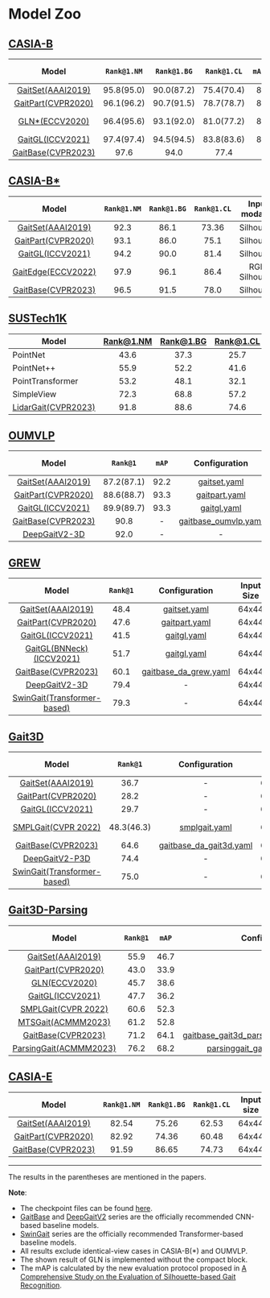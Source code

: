 # Model Zoo

##  [CASIA-B](http://www.cbsr.ia.ac.cn/english/Gait%20Databases.asp)                                                                                          

|                                                                                          Model                                                                                          | `Rank@1.NM` | `Rank@1.BG` | `Rank@1.CL` | `mAP.NM` | `mAP.BG` | `mAP.CL` |                                            Configuration                                             | Input Size |
| :-------------------------------------------------------------------------------------------------------------------------------------------------------------------------------------: | :---------: | :---------: | :---------: | :------: | :------: | :------: | :--------------------------------------------------------------------------------------------------: | :--------: |
|                                                                [GaitSet(AAAI2019)](https://arxiv.org/pdf/1811.06186.pdf)                                                                | 95.8(95.0)  | 90.0(87.2)  | 75.4(70.4)  |   85.9   |   81.4   |   77.0   |                           [gaitset.yaml](../configs/gaitset/gaitset.yaml)                            |   64x44    |
|                                                   [GaitPart(CVPR2020)](https://openaccess.thecvf.com/content_CVPR_2020/papers/Fan_GaitPart_Temporal_Part-Based_Model_for_Gait_Recognition_CVPR_2020_paper.pdf)                                                    | 96.1(96.2)  | 90.7(91.5)  | 78.7(78.7)  |   84.8   |   81.1   |   75.5   |                          [gaitpart.yaml](../configs/gaitpart/gaitpart.yaml)                          |   64x44    |
|                                                        [GLN*(ECCV2020)](http://home.ustc.edu.cn/~saihui/papers/eccv2020_gln.pdf)                                                        | 96.4(95.6)  | 93.1(92.0)  | 81.0(77.2)  |   89.3   |   87.0   |   82.6   | [gln_phase1.yaml](../configs/gln/gln_phase1.yaml), [gln_phase2.yaml](../configs/gln/gln_phase2.yaml) |   128x88   |
| [GaitGL(ICCV2021)](https://openaccess.thecvf.com/content/ICCV2021/papers/Lin_Gait_Recognition_via_Effective_Global-Local_Feature_Representation_and_Local_Temporal_ICCV_2021_paper.pdf) | 97.4(97.4)  | 94.5(94.5)  | 83.8(83.6)  |   86.2   |   84.4   |   79.8   |                             [gaitgl.yaml](../configs/gaitgl/gaitgl.yaml)                             |   64x44    |
|                                                                      [GaitBase(CVPR2023)](https://arxiv.org/abs/2211.06597)                                                                       |    97.6     |    94.0     |    77.4     |    -     |    -     |    -     |                                                 [gaitbase_da_casiab.yaml](../configs/gaitbase/gaitbase_da_casiab.yaml)                                                   |   64x44    |

##  [CASIA-B*](http://www.cbsr.ia.ac.cn/english/Gait%20Databases.asp)

|                                                                                          Model                                                                                          | `Rank@1.NM` | `Rank@1.BG` | `Rank@1.CL` | Input modality  |                          Configuration                           |
| :-------------------------------------------------------------------------------------------------------------------------------------------------------------------------------------: | :---------: | :---------: | :---------: | :-------------: | :--------------------------------------------------------------: |
|                                                                [GaitSet(AAAI2019)](https://arxiv.org/pdf/1811.06186.pdf)                                                                |    92.3     |    86.1     |    73.36    |   Silhouette    |         [gaitset.yaml](../configs/gaitset/gaitset.yaml)          |
|                                                   [GaitPart(CVPR2020)](https://openaccess.thecvf.com/content_CVPR_2020/papers/Fan_GaitPart_Temporal_Part-Based_Model_for_Gait_Recognition_CVPR_2020_paper.pdf)                                                    |    93.1     |    86.0     |    75.1     |   Silhouette    |        [gaitpart.yaml](../configs/gaitpart/gaitpart.yaml)        |
| [GaitGL(ICCV2021)](https://openaccess.thecvf.com/content/ICCV2021/papers/Lin_Gait_Recognition_via_Effective_Global-Local_Feature_Representation_and_Local_Temporal_ICCV_2021_paper.pdf) |    94.2     |    90.0     |    81.4     |   Silhouette    |           [gaitgl.yaml](../configs/gaitgl/gaitgl.yaml)           |
|                                                                 [GaitEdge(ECCV2022)](https://arxiv.org/abs/2203.03972)                                                                  |    97.9     |    96.1     |    86.4     | RGB, Silhouette | [phase2_gaitedge.yaml](../configs/gaitedge/phase2_gaitedge.yaml) |
|                                                                      [GaitBase(CVPR2023)](https://arxiv.org/abs/2211.06597)                                                                       |    96.5     |    91.5     |    78.0     |   Silhouette    |                                -                                 |

##  [SUSTech1K](http://lidargait.github.io)

| Model            | Rank@1.NM | Rank@1.BG | Rank@1.CL | Rank@1.CR | Rank@1.UB | Rank@1.UF | Rank@1.OC | Rank@1.NT | Rank@1.ALL | Rank@5.ALL |
|------------------|:---------:|:---------:|:---------:|:---------:|:---------:|:---------:|:---------:|:---------:|:----------:|:----------:|
| PointNet         |    43.6   |    37.3   |    25.7   |    28.8   |    19.9   |    30.1   |    44.3   |    27.4   |    31.3    |    59.8    |
| PointNet++       |    55.9   |    52.2   |    41.6   |    49.6   |    47.8   |    45.9   |    54.2   |    52.5   |    50.8    |    82.4    |
| PointTransformer |    53.2   |    48.1   |    32.1   |    43.2   |    39.1   |    41.8   |    47.9   |    47.1   |    44.4    |    76.7    |
| SimpleView       |    72.3   |    68.8   |    57.2   |    63.3   |    49.2   |    62.5   |    79.7   |    66.5   |    64.8    |    85.8    |
| [LidarGait(CVPR2023)](https://lidargait.github.io)         |    91.8   |    88.6   |    74.6   |     89    |    67.5   |    80.9   |    94.5   |    90.4   |    86.8    |    96.1    |

## [OUMVLP](http://www.am.sanken.osaka-u.ac.jp/BiometricDB/GaitMVLP.html)
|                                                                                          Model                                                                                          |  `Rank@1`  | `mAP` |                       Configuration                       | Input Size | Inference Time | Model Size |
| :-------------------------------------------------------------------------------------------------------------------------------------------------------------------------------------: | :--------: | :---: | :-------------------------------------------------------: | :--------: | :------------: | :--------: |
|                                                                [GaitSet(AAAI2019)](https://arxiv.org/pdf/1811.06186.pdf)                                                                | 87.2(87.1) | 92.2  |  [gaitset.yaml](../configs/gaitset/gaitset_OUMVLP.yaml)   |   64x44    |     1m26s      |   6.31M    |
|                                                   [GaitPart(CVPR2020)](https://openaccess.thecvf.com/content_CVPR_2020/papers/Fan_GaitPart_Temporal_Part-Based_Model_for_Gait_Recognition_CVPR_2020_paper.pdf)                                                    | 88.6(88.7) | 93.3  | [gaitpart.yaml](../configs/gaitpart/gaitpart_OUMVLP.yaml) |   64x44    |     8m04s      |   3.78M    |
| [GaitGL(ICCV2021)](https://openaccess.thecvf.com/content/ICCV2021/papers/Lin_Gait_Recognition_via_Effective_Global-Local_Feature_Representation_and_Local_Temporal_ICCV_2021_paper.pdf) | 89.9(89.7) | 93.3  |    [gaitgl.yaml](../configs/gaitgl/gaitgl_OUMVLP.yaml)    |   64x44    |     5m23s      |   95.62M   |
|                                                                      [GaitBase(CVPR2023)](https://openaccess.thecvf.com/content/CVPR2023/papers/Fan_OpenGait_Revisiting_Gait_Recognition_Towards_Better_Practicality_CVPR_2023_paper.pdf)                                                                       |    90.8    |   -   |                             [gaitbase_oumvlp.yaml](../configs/gaitbase/gaitbase_oumvlp.yaml)                          | 64x44 |  -  |       -        |     -      |
|                                                                          [DeepGaitV2-3D](https://arxiv.org/pdf/2303.03301.pdf)                                                                           |   92.0   |                            -                           |  -  |   64x44    |       -        |     -      |

## [GREW](https://www.grew-benchmark.org)
|                                                                                              Model                                                                                              | `Rank@1` |                      Configuration                       | Input Size | Inference Time | Model Size |
| :---------------------------------------------------------------------------------------------------------------------------------------------------------------------------------------------: | :------: | :------------------------------------------------------: | :--------: | :------------: | :--------: |
|                                                                    [GaitSet(AAAI2019)](https://arxiv.org/pdf/1811.06186.pdf)                                                                    |   48.4   |   [gaitset.yaml](../configs/gaitset/gaitset_GREW.yaml)   |   64x44    |       -        |     -      |
|                                                       [GaitPart(CVPR2020)](https://openaccess.thecvf.com/content_CVPR_2020/papers/Fan_GaitPart_Temporal_Part-Based_Model_for_Gait_Recognition_CVPR_2020_paper.pdf)                                                        |   47.6   | [gaitpart.yaml](../configs/gaitpart/gaitpart_GREW.yaml)  |   64x44    |       -        |     -      |
|     [GaitGL(ICCV2021)](https://openaccess.thecvf.com/content/ICCV2021/papers/Lin_Gait_Recognition_via_Effective_Global-Local_Feature_Representation_and_Local_Temporal_ICCV_2021_paper.pdf)     |   41.5   |    [gaitgl.yaml](../configs/gaitgl/gaitgl_GREW.yaml)     |   64x44    |       -        |     -      |
| [GaitGL(BNNeck)(ICCV2021)](https://openaccess.thecvf.com/content/ICCV2021/papers/Lin_Gait_Recognition_via_Effective_Global-Local_Feature_Representation_and_Local_Temporal_ICCV_2021_paper.pdf) |   51.7   | [gaitgl.yaml](../configs/gaitgl/gaitgl_GREW_BNNeck.yaml) |   64x44    |       -        |     -      |
|                                                                          [GaitBase(CVPR2023)](https://openaccess.thecvf.com/content/CVPR2023/papers/Fan_OpenGait_Revisiting_Gait_Recognition_Towards_Better_Practicality_CVPR_2023_paper.pdf)                                                                           |   60.1   |                            [gaitbase_da_grew.yaml](../configs/gaitbase/gaitbase_da_grew.yaml)                             |   64x44    |       -        |     -      |
|                                                                          [DeepGaitV2-3D](https://arxiv.org/pdf/2303.03301.pdf)                                                                           |   79.4   |                            -                             |   64x44    |       -        |     -      |
|                                                                          [SwinGait(Transformer-based)](https://arxiv.org/pdf/2303.03301.pdf)                                                                           |   79.3   |                            -                             |   64x44    |       -        |     -      |


## [Gait3D](https://github.com/Gait3D/Gait3D-Benchmark)
|                                                                                          Model                                                                                          | `Rank@1` | Configuration | Input Size | Input modality |
| :-------------------------------------------------------------------------------------------------------------------------------------------------------------------------------------: | :------: | :-----------: | :--------: | :--------:|
|                                                                [GaitSet(AAAI2019)](https://arxiv.org/pdf/1811.06186.pdf)                                                                |   36.7   |       -       |   64x44    | Silhouette |
|                                                   [GaitPart(CVPR2020)](https://openaccess.thecvf.com/content_CVPR_2020/papers/Fan_GaitPart_Temporal_Part-Based_Model_for_Gait_Recognition_CVPR_2020_paper.pdf)                                                    |   28.2   |       -       |   64x44    | Silhouette |
| [GaitGL(ICCV2021)](https://openaccess.thecvf.com/content/ICCV2021/papers/Lin_Gait_Recognition_via_Effective_Global-Local_Feature_Representation_and_Local_Temporal_ICCV_2021_paper.pdf) |   29.7   |       -       |   64x44    | Silhouette |
|                                                                      [SMPLGait(CVPR 2022)](https://gait3d.github.io/)                                                                       |   48.3(46.3)   |       [smplgait.yaml](../configs/smplgait/smplgait.yaml)       |   64x44    | Silhouette + SMPL|
|                                                                      [GaitBase(CVPR2023)](https://openaccess.thecvf.com/content/CVPR2023/papers/Fan_OpenGait_Revisiting_Gait_Recognition_Towards_Better_Practicality_CVPR_2023_paper.pdf)                                                                       |   64.6   |       [gaitbase_da_gait3d.yaml](../configs/gaitbase/gaitbase_da_gait3d.yaml)       |   64x44    | Silhouette |
|                                                                          [DeepGaitV2-P3D](https://arxiv.org/pdf/2303.03301.pdf)                                                                           |   74.4   |                            -                             |   64x44    |       -        |     -      |
|                                                                          [SwinGait(Transformer-based)](https://arxiv.org/pdf/2303.03301.pdf)                                                                           |   75.0   |                            -                             |   64x44    |       -        |     -      |


## [Gait3D-Parsing](https://github.com/Gait3D/Gait3D-Benchmark)
|                                                                                          Model                                                                                          | `Rank@1` | `mAP` | Configuration | Input Size | Download checkpoint |
| :-------------------------------------------------------------------------------------------------------------------------------------------------------------------------------------: | :------: | :-----------: | :--------: | :--------: | --------------------------------------------------------------------------------------------------------------------------------------------------------------------------------------- |
|                                                                [GaitSet(AAAI2019)](https://arxiv.org/pdf/1811.06186.pdf)                                                                |   55.9   |   46.7   |       -       |   64x44    | [model](https://huggingface.co/opengait/OpenGait/resolve/main/Gait3D-Parsing/GaitSet/GaitSet/checkpoints/GaitSet-180000.pt) |
|                                                   [GaitPart(CVPR2020)](https://openaccess.thecvf.com/content_CVPR_2020/papers/Fan_GaitPart_Temporal_Part-Based_Model_for_Gait_Recognition_CVPR_2020_paper.pdf)                                                    |   43.0   |   33.9   |       -       |   64x44    | [model](https://huggingface.co/opengait/OpenGait/resolve/main/Gait3D-Parsing/GaitPart/GaitPart/checkpoints/GaitPart-180000.pt) |
| [GLN(ECCV2020)](http://home.ustc.edu.cn/~saihui/papers/eccv2020_gln.pdf) | 45.7 | 38.6 | - | 64x44 | [model](https://huggingface.co/opengait/OpenGait/blob/main/Gait3D-Parsing/GLN/GLN/checkpoints/GLN_P2-180000.pt) |
| [GaitGL(ICCV2021)](https://openaccess.thecvf.com/content/ICCV2021/papers/Lin_Gait_Recognition_via_Effective_Global-Local_Feature_Representation_and_Local_Temporal_ICCV_2021_paper.pdf) |   47.7   |   36.2   |       -       |   64x44    | [model](https://huggingface.co/opengait/OpenGait/resolve/main/Gait3D-Parsing/GaitGL/GaitGL/checkpoints/GaitGL-180000.pt) |
|                                                                      [SMPLGait(CVPR 2022)](https://gait3d.github.io/)                                                                       |   60.6   |   52.3   |       -       |   64x44    | [model](https://huggingface.co/opengait/OpenGait/resolve/main/Gait3D-Parsing/SMPLGait/SMPLGait/checkpoints/SMPLGait-180000.pt) |
| [MTSGait(ACMMM2023)](https://arxiv.org/abs/2209.00355) | 61.2 | 52.8 | - | 64x44 | [model](https://huggingface.co/opengait/OpenGait/resolve/main/Gait3D-Parsing/MTSGait/MTSGait/checkpoints/MTSGait-180000.pt) |
|                                                                      [GaitBase(CVPR2023)](https://openaccess.thecvf.com/content/CVPR2023/papers/Fan_OpenGait_Revisiting_Gait_Recognition_Towards_Better_Practicality_CVPR_2023_paper.pdf)                                                                       |   71.2   |   64.1   |       [gaitbase_gait3d_parsing_btz32x2_fixed.yaml](../configs/gaitbase/gaitbase_gait3d_parsing_btz32x2_fixed.yaml)       |   64x44    | [model](https://huggingface.co/opengait/OpenGait/resolve/main/Gait3D-Parsing/Baseline/GaitBase_btz32x2_fixed/checkpoints/GaitBase_btz32x2_fixed-120000.pt) |
|                                                                          [ParsingGait(ACMMM2023)](https://arxiv.org/abs/2308.16739)                 |   76.2   |   68.2   | [parsinggait_gait3d_parsing.yaml](../configs/parsinggait/parsinggait_gait3d_parsing.yaml) |   64x44    | [model](https://huggingface.co/opengait/OpenGait/resolve/main/Gait3D-Parsing/ParsingGait/ParsingGait/checkpoints/ParsingGait-120000.pt) |


##  [CASIA-E](https://www.scidb.cn/en/detail?dataSetId=57be0e918db743279baf44a38d013a06)

|                                                                                          Model                                                                                          | `Rank@1.NM` | `Rank@1.BG` | `Rank@1.CL` |       Input size|                    Configuration                           |
| :-------------------------------------------------------------------------------------------------------------------------------------------------------------------------------------: | :---------: | :---------:| :----:  | :-------------: | :--------------------------------------------------------------: |
|    [GaitSet(AAAI2019)](https://arxiv.org/pdf/1811.06186.pdf)                    |    82.54     |    75.26     |    62.53         |                                64x44                                 | [gaitset_casiae.yaml](../configs/gaitset/gaitset_casiae.yaml)
|    [GaitPart(CVPR2020)](https://openaccess.thecvf.com/content_CVPR_2020/papers/Fan_GaitPart_Temporal_Part-Based_Model_for_Gait_Recognition_CVPR_2020_paper.pdf)                   |   82.92     |    74.36     |    60.48         |                                 64x44                                 | [gaitpart_casiae.yaml](../configs/gaitpart/gaitpart_casiae.yaml)
|     [GaitBase(CVPR2023)](https://openaccess.thecvf.com/content/CVPR2023/papers/Fan_OpenGait_Revisiting_Gait_Recognition_Towards_Better_Practicality_CVPR_2023_paper.pdf)                                       |    91.59     |    86.65     |    74.73         |                                64x44                                 | [gaitbase_casiae.yaml](../configs/gaitbase/gaitbase_casiae.yaml)

------------------------------------------

The results in the parentheses are mentioned in the papers. 

**Note**:
- The checkpoint files can be found [here](https://github.com/ShiqiYu/OpenGait/releases).
- [GaitBase](https://openaccess.thecvf.com/content/CVPR2023/papers/Fan_OpenGait_Revisiting_Gait_Recognition_Towards_Better_Practicality_CVPR_2023_paper.pdf) and [DeepGaitV2](https://arxiv.org/pdf/2303.03301.pdf) series are the officially recommended CNN-based baseline models.
- [SwinGait](https://arxiv.org/pdf/2303.03301.pdf) series are the officially recommended Transformer-based baseline models.
- All results exclude identical-view cases in CASIA-B(*) and OUMVLP.
- The shown result of GLN is implemented without the compact block. 
- The mAP is calculated by the new evaluation protocol proposed in [A Comprehensive Study on the Evaluation of Silhouette-based Gait Recognition](https://ieeexplore.ieee.org/document/9928336).
